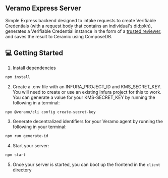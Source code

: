 ## Veramo Express Server

Simple Express backend designed to intake requests to create Verifiable Credentials (with a request body that contains an individual's did:pkh), generates a Verifiable Credential instance in the form of a [trusted reviewer](https://schemas.serto.id/schema/trusted-reviewer), and saves the result to Ceramic using ComposeDB.

## 💻 Getting Started

1. Install dependencies

```bash
npm install
```

2. Create a .env file with an INFURA_PROJECT_ID and KMS_SECRET_KEY. You will need to create or use an existing Infura project for this to work. You can generate a value for your KMS-SECRET_KEY by running the following in a terminal:

```bash
npx @veramo/cli config create-secret-key
```

3. Generate decentralized identifiers for your Veramo agent by running the following in your terminal:

```bash
npm run generate-id
```

4. Start your server:

```bash
npm start
```

5. Once your server is started, you can boot up the frontend in the `client` directory

